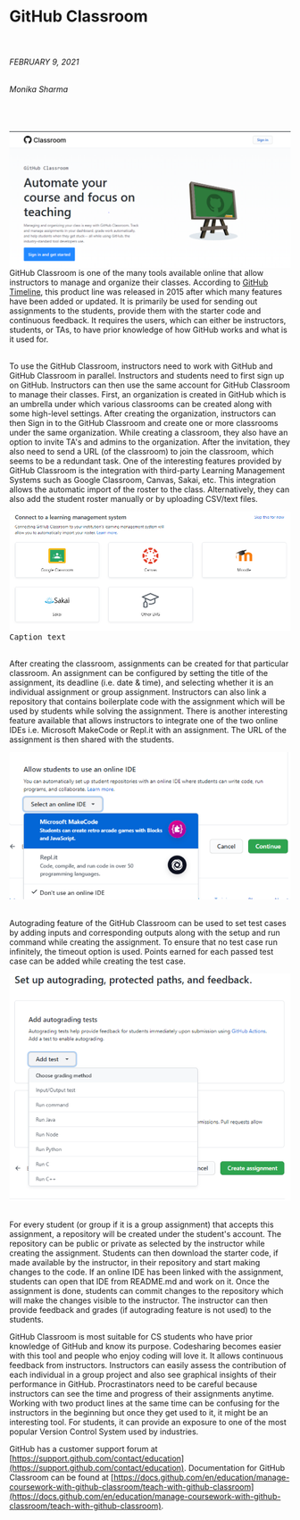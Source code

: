 # GitHub Classroom
<br>


<p>
  <h6>FEBRUARY 9, 2021</h6>
  <h6>Monika Sharma</h6><br>
<br><kbd>
    <img alt="GitHub Classroom" src="pics/Git_classroom.PNG" align="right">
</kbd>
</p>

<br>GitHub Classroom is one of the many tools available online that allow instructors to manage and organize their classes. According to [GitHub Timeline](https://en.wikipedia.org/wiki/Timeline_of_GitHub), this product line was released in 2015 after which many features have been added or updated. It is primarily be used for sending out assignments to the students, provide them with the starter code and continuous feedback. It requires the users, which can either be instructors, students, or TAs, to have prior knowledge of how GitHub works and what is it used for.

<br>To use the GitHub Classroom, instructors need to work with GitHub and GitHub Classroom in parallel. Instructors and students need to first sign up on GitHub. Instructors can then use the same account for GitHub Classroom to manage their classes. First, an organization is created in GitHub which is an umbrella under which various classrooms can be created along with some high-level settings. After creating the organization, instructors can then Sign in to the GitHub Classroom and create one or more classrooms under the same organization. While creating a classroom, they also have an option to invite TA's and admins to the organization. After the invitation, they also need to send a URL (of the classroom) to join the classroom, which seems to be a redundant task. One of the interesting features provided by GitHub Classroom is the integration with third-party Learning Management Systems such as Google Classroom, Canvas, Sakai, etc. This integration allows the automatic import of the roster to the class. Alternatively, they can also add the student roster manually or by uploading CSV/text files.
 
<kbd>
  <img alt="GitHub Classroom-LMS" src="pics/LMS.PNG">
  <figcaption>Caption text</figcaption>
</kbd>

<br>After creating the classroom, assignments can be created for that particular classroom. An assignment can be configured by setting the title of the assignment, its deadline (i.e. date & time), and selecting whether it is an individual assignment or group assignment. Instructors can also link a repository that contains boilerplate code with the assignment which will be used by students while solving the assignment. There is another interesting feature available that allows instructors to integrate one of the two online IDEs i.e. Microsoft MakeCode or Repl.it with an assignment. The URL of the assignment is then shared with the students.

<kbd>
  <img alt="GitHub Classroom-Online_IDEs" src="pics/Online_IDEs.PNG">
</kbd>

<br>Autograding feature of the GitHub Classroom can be used to set test cases by adding inputs and corresponding outputs along with the setup and run command while creating the assignment. To ensure that no test case run infinitely, the timeout option is used. Points earned for each passed test case can be added while creating the test case.

<kbd>
  <img alt="GitHub Classroom-Autograding" src="pics/Autograding.PNG">
</kbd>

<br>For every student (or group if it is a group assignment) that accepts this assignment, a repository will be created under the student's account. The repository can be public or private as selected by the instructor while creating the assignment. Students can then download the starter code, if made available by the instructor, in their repository and start making changes to the code. If an online IDE has been linked with the assignment, students can open that IDE from README.md and work on it. Once the assignment is done, students can commit changes to the repository which will make the changes visible to the instructor. The instructor can then provide feedback and grades (if autograding feature is not used) to the students.

GitHub Classroom is most suitable for CS students who have prior knowledge of GitHub and know its purpose. Codesharing becomes easier with this tool and people who enjoy coding will love it. It allows continuous feedback from instructors. Instructors can easily assess the contribution of each individual in a group project and also see graphical insights of their performance in GitHub. Procrastinators need to be careful because instructors can see the time and progress of their assignments anytime. Working with two product lines at the same time can be confusing for the instructors in the beginning but once they get used to it, it might be an interesting tool. For students, it can provide an exposure to one of the most popular Version Control System used by industries.

GitHub has a customer support forum at [https://support.github.com/contact/education](https://support.github.com/contact/education). Documentation for GitHub Classroom can be found at [https://docs.github.com/en/education/manage-coursework-with-github-classroom/teach-with-github-classroom](https://docs.github.com/en/education/manage-coursework-with-github-classroom/teach-with-github-classroom).

